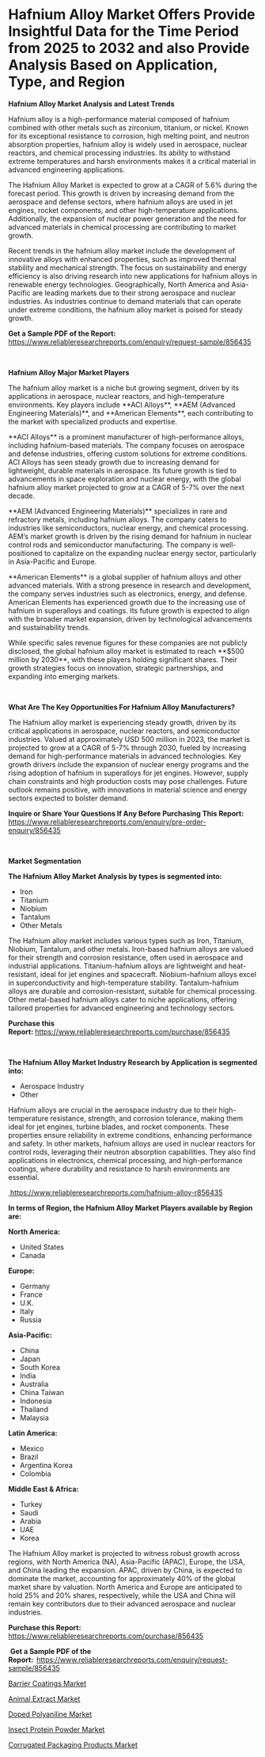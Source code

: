 <p><h1>Hafnium Alloy Market Offers Provide Insightful Data for the Time Period from 2025 to 2032 and also Provide Analysis Based on Application, Type, and Region</h1></p><p><strong>Hafnium Alloy Market Analysis and Latest Trends</strong></p>
<p><p>Hafnium alloy is a high-performance material composed of hafnium combined with other metals such as zirconium, titanium, or nickel. Known for its exceptional resistance to corrosion, high melting point, and neutron absorption properties, hafnium alloy is widely used in aerospace, nuclear reactors, and chemical processing industries. Its ability to withstand extreme temperatures and harsh environments makes it a critical material in advanced engineering applications.</p><p>The Hafnium Alloy Market is expected to grow at a CAGR of 5.6% during the forecast period. This growth is driven by increasing demand from the aerospace and defense sectors, where hafnium alloys are used in jet engines, rocket components, and other high-temperature applications. Additionally, the expansion of nuclear power generation and the need for advanced materials in chemical processing are contributing to market growth.</p><p>Recent trends in the hafnium alloy market include the development of innovative alloys with enhanced properties, such as improved thermal stability and mechanical strength. The focus on sustainability and energy efficiency is also driving research into new applications for hafnium alloys in renewable energy technologies. Geographically, North America and Asia-Pacific are leading markets due to their strong aerospace and nuclear industries. As industries continue to demand materials that can operate under extreme conditions, the hafnium alloy market is poised for steady growth.</p></p>
<p><strong>Get a Sample PDF of the Report:&nbsp;</strong> <a href="https://www.reliableresearchreports.com/enquiry/request-sample/856435?utm_campaign=34&utm_medium=2&utm_source=Github&utm_content=ia&utm_term=25012025&utm_id=hafnium-alloy">https://www.reliableresearchreports.com/enquiry/request-sample/856435</a></p>
<p>&nbsp;</p>
<p><strong>Hafnium Alloy Major Market Players</strong></p>
<p><p>The hafnium alloy market is a niche but growing segment, driven by its applications in aerospace, nuclear reactors, and high-temperature environments. Key players include **ACI Alloys**, **AEM (Advanced Engineering Materials)**, and **American Elements**, each contributing to the market with specialized products and expertise.</p><p>**ACI Alloys** is a prominent manufacturer of high-performance alloys, including hafnium-based materials. The company focuses on aerospace and defense industries, offering custom solutions for extreme conditions. ACI Alloys has seen steady growth due to increasing demand for lightweight, durable materials in aerospace. Its future growth is tied to advancements in space exploration and nuclear energy, with the global hafnium alloy market projected to grow at a CAGR of 5-7% over the next decade.</p><p>**AEM (Advanced Engineering Materials)** specializes in rare and refractory metals, including hafnium alloys. The company caters to industries like semiconductors, nuclear energy, and chemical processing. AEM’s market growth is driven by the rising demand for hafnium in nuclear control rods and semiconductor manufacturing. The company is well-positioned to capitalize on the expanding nuclear energy sector, particularly in Asia-Pacific and Europe.</p><p>**American Elements** is a global supplier of hafnium alloys and other advanced materials. With a strong presence in research and development, the company serves industries such as electronics, energy, and defense. American Elements has experienced growth due to the increasing use of hafnium in superalloys and coatings. Its future growth is expected to align with the broader market expansion, driven by technological advancements and sustainability trends.</p><p>While specific sales revenue figures for these companies are not publicly disclosed, the global hafnium alloy market is estimated to reach **$500 million by 2030**, with these players holding significant shares. Their growth strategies focus on innovation, strategic partnerships, and expanding into emerging markets.</p></p>
<p>&nbsp;</p>
<p><strong>What Are The Key Opportunities For Hafnium Alloy Manufacturers?</strong></p>
<p><p>The Hafnium alloy market is experiencing steady growth, driven by its critical applications in aerospace, nuclear reactors, and semiconductor industries. Valued at approximately USD 500 million in 2023, the market is projected to grow at a CAGR of 5-7% through 2030, fueled by increasing demand for high-performance materials in advanced technologies. Key growth drivers include the expansion of nuclear energy programs and the rising adoption of hafnium in superalloys for jet engines. However, supply chain constraints and high production costs may pose challenges. Future outlook remains positive, with innovations in material science and energy sectors expected to bolster demand.</p></p>
<p><strong>Inquire or Share Your Questions If Any Before Purchasing This Report:</strong> <a href="https://www.reliableresearchreports.com/enquiry/pre-order-enquiry/856435?utm_campaign=34&utm_medium=2&utm_source=Github&utm_content=ia&utm_term=25012025&utm_id=hafnium-alloy">https://www.reliableresearchreports.com/enquiry/pre-order-enquiry/856435</a></p>
<p>&nbsp;</p>
<p><strong>Market Segmentation</strong></p>
<p><strong>The Hafnium Alloy Market Analysis by types is segmented into:</strong></p>
<p><ul><li>Iron</li><li>Titanium</li><li>Niobium</li><li>Tantalum</li><li>Other Metals</li></ul></p>
<p><p>The Hafnium alloy market includes various types such as Iron, Titanium, Niobium, Tantalum, and other metals. Iron-based hafnium alloys are valued for their strength and corrosion resistance, often used in aerospace and industrial applications. Titanium-hafnium alloys are lightweight and heat-resistant, ideal for jet engines and spacecraft. Niobium-hafnium alloys excel in superconductivity and high-temperature stability. Tantalum-hafnium alloys are durable and corrosion-resistant, suitable for chemical processing. Other metal-based hafnium alloys cater to niche applications, offering tailored properties for advanced engineering and technology sectors.</p></p>
<p><strong>Purchase this Report:&nbsp;</strong><a href="https://www.reliableresearchreports.com/purchase/856435?utm_campaign=34&utm_medium=2&utm_source=Github&utm_content=ia&utm_term=25012025&utm_id=hafnium-alloy">https://www.reliableresearchreports.com/purchase/856435</a></p>
<p>&nbsp;</p>
<p><strong>The Hafnium Alloy Market Industry Research by Application is segmented into:</strong></p>
<p><ul><li>Aerospace Industry</li><li>Other</li></ul></p>
<p><p>Hafnium alloys are crucial in the aerospace industry due to their high-temperature resistance, strength, and corrosion tolerance, making them ideal for jet engines, turbine blades, and rocket components. These properties ensure reliability in extreme conditions, enhancing performance and safety. In other markets, hafnium alloys are used in nuclear reactors for control rods, leveraging their neutron absorption capabilities. They also find applications in electronics, chemical processing, and high-performance coatings, where durability and resistance to harsh environments are essential.</p></p>
<p><a href="https://www.reliableresearchreports.com/hafnium-alloy-r856435?utm_campaign=34&utm_medium=2&utm_source=Github&utm_content=ia&utm_term=25012025&utm_id=hafnium-alloy">&nbsp;https://www.reliableresearchreports.com/hafnium-alloy-r856435</a></p>
<p><strong>In terms of Region, the Hafnium Alloy Market Players available by Region are:</strong></p>
<p>
    <p> <strong> North America: </strong>
        <ul>
            <li>United States</li>
            <li>Canada</li>
        </ul>
        </p> 
    <p> <strong> Europe: </strong>
        <ul>
            <li>Germany</li>
            <li>France</li>
            <li>U.K.</li>
            <li>Italy</li>
            <li>Russia</li>
        </ul>
        </p> 
    <p> <strong> Asia-Pacific: </strong>
        <ul>
            <li>China</li>
            <li>Japan</li>
            <li>South Korea</li>
            <li>India</li>
            <li>Australia</li>
            <li>China Taiwan</li>
            <li>Indonesia</li>
            <li>Thailand</li>
            <li>Malaysia</li>
        </ul>
        </p> 
    <p> <strong> Latin America: </strong>
        <ul>
            <li>Mexico</li>
            <li>Brazil</li>
            <li>Argentina Korea</li>
            <li>Colombia</li>
        </ul>
        </p> 
    <p> <strong> Middle East & Africa: </strong>
        <ul>
            <li>Turkey</li>
            <li>Saudi</li>
            <li>Arabia</li>
            <li>UAE</li>
            <li>Korea</li>
        </ul>
    </p>
    </p>
<p><p>The Hafnium Alloy market is projected to witness robust growth across regions, with North America (NA), Asia-Pacific (APAC), Europe, the USA, and China leading the expansion. APAC, driven by China, is expected to dominate the market, accounting for approximately 40% of the global market share by valuation. North America and Europe are anticipated to hold 25% and 20% shares, respectively, while the USA and China will remain key contributors due to their advanced aerospace and nuclear industries.</p></p>
<p><strong>Purchase this Report: </strong><a href="https://www.reliableresearchreports.com/purchase/856435?utm_campaign=34&utm_medium=2&utm_source=Github&utm_content=ia&utm_term=25012025&utm_id=hafnium-alloy">https://www.reliableresearchreports.com/purchase/856435</a></p>
<p>&nbsp;<strong>Get a Sample PDF of the Report:&nbsp;&nbsp;</strong><a href="https://www.reliableresearchreports.com/enquiry/request-sample/856435?utm_campaign=34&utm_medium=2&utm_source=Github&utm_content=ia&utm_term=25012025&utm_id=hafnium-alloy">https://www.reliableresearchreports.com/enquiry/request-sample/856435</a></p>
<p><strong></strong></p>
<p><p><a href="https://github.com/jaquelynhasenaue8/Market-Research-Report-List-1/blob/main/barrier-coatings-market.md?utm_campaign=34&utm_medium=2&utm_source=Github&utm_content=ia&utm_term=25012025&utm_id=hafnium-alloy">Barrier Coatings Market</a></p><p><a href="https://github.com/HobertDavis43/Market-Research-Report-List-1/blob/main/animal-extract-market.md?utm_campaign=34&utm_medium=2&utm_source=Github&utm_content=ia&utm_term=25012025&utm_id=hafnium-alloy">Animal Extract Market</a></p><p><a href="https://github.com/AlisaRowe24/Market-Research-Report-List-1/blob/main/doped-polyaniline-market.md?utm_campaign=34&utm_medium=2&utm_source=Github&utm_content=ia&utm_term=25012025&utm_id=hafnium-alloy">Doped Polyaniline Market</a></p><p><a href="https://github.com/AshikRahman991/Market-Research-Report-List-1/blob/main/insect-protein-powder-market.md?utm_campaign=34&utm_medium=2&utm_source=Github&utm_content=ia&utm_term=25012025&utm_id=hafnium-alloy">Insect Protein Powder Market</a></p><p><a href="https://github.com/arvelm4nthig/Market-Research-Report-List-1/blob/main/corrugated-packaging-products-market.md?utm_campaign=34&utm_medium=2&utm_source=Github&utm_content=ia&utm_term=25012025&utm_id=hafnium-alloy">Corrugated Packaging Products Market</a></p></p>